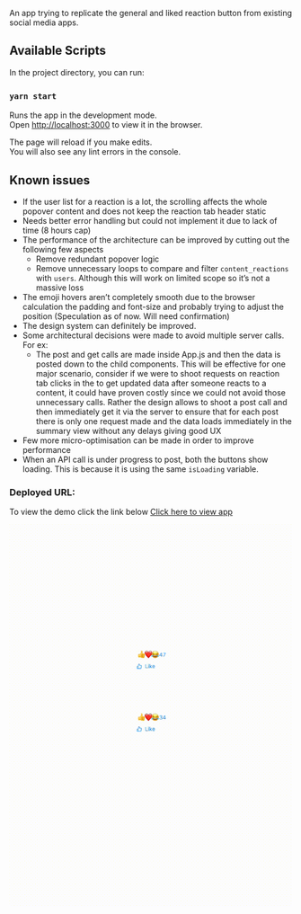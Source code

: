 An app trying to replicate the general and liked reaction button from existing social media apps. 

## Available Scripts

In the project directory, you can run:

### `yarn start`

Runs the app in the development mode.<br />
Open [http://localhost:3000](http://localhost:3000) to view it in the browser.

The page will reload if you make edits.<br />
You will also see any lint errors in the console.

## Known issues

- If the user list for a reaction is a lot, the scrolling affects the whole popover content and does not keep the reaction tab header static
- Needs better error handling but could not implement it due to lack of time (8 hours cap)
- The performance of the architecture can be improved by cutting out the following few aspects
  - Remove redundant popover logic
  - Remove unnecessary loops to compare and filter `content_reactions` with `users`. Although this will work on limited scope so it’s not a massive loss
- The emoji hovers aren’t completely smooth due to the browser calculation the padding and font-size and probably trying to adjust the position (Speculation as of now. Will need confirmation)
- The design system can definitely be improved.
- Some architectural decisions were made to avoid multiple server calls. For ex:
  - The post and get calls are made inside App.js and then the data is posted down to the child components. This will be effective for one major scenario, consider if we were to shoot requests on reaction tab clicks in the <SummaryView /> to get updated data after someone reacts to a content, it could have proven costly since we could not avoid those unnecessary calls. Rather the design allows to shoot a post call and then immediately get it via the server to ensure that for each post there is only one request made and the data loads immediately in the summary view without any delays giving good UX
- Few more micro-optimisation can be made in order to improve performance
- When an API call is under progress to post, both the buttons show loading. This is because it is using the same `isLoading` variable.

### Deployed URL:

To view the demo click the link below
[Click here to view app](https://festive-allen-5a28d7.netlify.app/)

![](Demo.gif)
